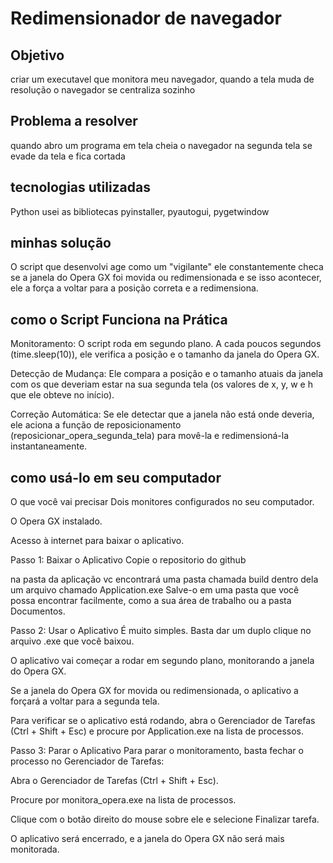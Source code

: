 # Redimensionador de navegador
## Objetivo
criar um executavel que monitora meu navegador, quando a tela muda de resolução o navegador se centraliza sozinho

## Problema a resolver
quando abro um programa em tela cheia o navegador na segunda tela se evade da tela e fica cortada

## tecnologias utilizadas
Python
usei as bibliotecas pyinstaller, pyautogui, pygetwindow

## minhas solução
O script que desenvolvi age como um "vigilante" ele constantemente checa se a janela do Opera GX foi movida ou redimensionada e
 se isso acontecer, ele a força a voltar para a posição correta e a redimensiona.

 ## como o Script Funciona na Prática
Monitoramento: O script roda em segundo plano. A cada poucos segundos (time.sleep(10)), 
ele verifica a posição e o tamanho da janela do Opera GX.

Detecção de Mudança: Ele compara a posição e o tamanho atuais da janela com os que deveriam
estar na sua segunda tela (os valores de x, y, w e h que ele obteve no início).

Correção Automática: Se ele detectar que a janela não está onde deveria, ele aciona a função de reposicionamento (reposicionar_opera_segunda_tela)
para movê-la e redimensioná-la instantaneamente.

## como usá-lo em seu computador

O que você vai precisar
Dois monitores configurados no seu computador.

O Opera GX instalado.

Acesso à internet para baixar o aplicativo.

Passo 1: Baixar o Aplicativo
Copie o repositorio do github

na pasta da aplicação vc encontrará uma pasta chamada build dentro dela um arquivo chamado Application.exe 
Salve-o em uma pasta que você possa encontrar facilmente, como a sua área de trabalho ou a pasta Documentos.

Passo 2: Usar o Aplicativo
É muito simples. Basta dar um duplo clique no arquivo .exe que você baixou.

O aplicativo vai começar a rodar em segundo plano, monitorando a janela do Opera GX.

Se a janela do Opera GX for movida ou redimensionada, o aplicativo a forçará a voltar para a segunda tela.

Para verificar se o aplicativo está rodando, abra o Gerenciador de Tarefas (Ctrl + Shift + Esc) e procure por Application.exe na lista de processos.

Passo 3: Parar o Aplicativo
Para parar o monitoramento, basta fechar o processo no Gerenciador de Tarefas:

Abra o Gerenciador de Tarefas (Ctrl + Shift + Esc).

Procure por monitora_opera.exe na lista de processos.

Clique com o botão direito do mouse sobre ele e selecione Finalizar tarefa.

O aplicativo será encerrado, e a janela do Opera GX não será mais monitorada.
